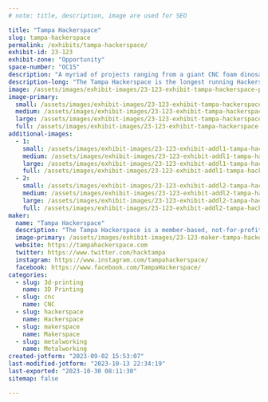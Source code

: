 ```yaml
---
# note: title, description, image are used for SEO

title: "Tampa Hackerspace"
slug: tampa-hackerspace
permalink: /exhibits/tampa-hackerspace/
exhibit-id: 23-123
exhibit-zone: "Opportunity"
space-number: "OC15"
description: "A myriad of projects ranging from a giant CNC foam dinosaur, metal working, electronics and more!"
description-long: "The Tampa Hackerspace is the longest running Hackerspace/Makerspace in the Greater Tampa Bay Area. We have a vast array of tools including but not limited to: 3D Printers, Laser Cutters, 4x8 Shopbot, Metal and Wood lathes, electronics stations, cosplay, embroidery and more. Come by and check out the vast array of projects created by our makers including a 10 foot foam T-Rex that has been dressed up to mimic the balsa wood punch-outs of old! We always have something for everyone and always have a make and take for our younger (and young at heart) makers."
image: /assets/images/exhibit-images/23-123-exhibit-tampa-hackerspace-pxl-20221106-213534758-mp-large.jpg
image-primary: 
  small: /assets/images/exhibit-images/23-123-exhibit-tampa-hackerspace-pxl-20221106-213534758-mp-small.jpg
  medium: /assets/images/exhibit-images/23-123-exhibit-tampa-hackerspace-pxl-20221106-213534758-mp-medium.jpg
  large: /assets/images/exhibit-images/23-123-exhibit-tampa-hackerspace-pxl-20221106-213534758-mp-large.jpg
  full: /assets/images/exhibit-images/23-123-exhibit-tampa-hackerspace-pxl-20221106-213534758-mp-full.jpg
additional-images: 
  - 1:
    small: /assets/images/exhibit-images/23-123-exhibit-addl1-tampa-hackerspace-pxl-20221105-154734472-small.jpg
    medium: /assets/images/exhibit-images/23-123-exhibit-addl1-tampa-hackerspace-pxl-20221105-154734472-medium.jpg
    large: /assets/images/exhibit-images/23-123-exhibit-addl1-tampa-hackerspace-pxl-20221105-154734472-large.jpg
    full: /assets/images/exhibit-images/23-123-exhibit-addl1-tampa-hackerspace-pxl-20221105-154734472-full.jpg
  - 2:
    small: /assets/images/exhibit-images/23-123-exhibit-addl2-tampa-hackerspace-pxl-20221105-154758619-small.jpg
    medium: /assets/images/exhibit-images/23-123-exhibit-addl2-tampa-hackerspace-pxl-20221105-154758619-medium.jpg
    large: /assets/images/exhibit-images/23-123-exhibit-addl2-tampa-hackerspace-pxl-20221105-154758619-large.jpg
    full: /assets/images/exhibit-images/23-123-exhibit-addl2-tampa-hackerspace-pxl-20221105-154758619-full.jpg
maker: 
  name: "Tampa Hackerspace"
  description: "The Tampa Hackerspace is a member-based, not-for-profit community makerspace. We are a community of makers and builders located in the Tampa Bay area. We have everything from 3D printers, laser cutter/engravers, electronics, metal-working to wood-working and welding."
  image-primary: /assets/images/exhibit-images/23-123-maker-tampa-hackerspace-tampa-hackerspace-logo-2048px-medium.png
  website: https://tampahackerspace.com
  twitter: https://www.twitter.com/hacktampa
  instagram: https://www.instagram.com/tampahackerspace/
  facebook: https://www.facebook.com/TampaHackerspace/
categories: 
  - slug: 3d-printing
    name: 3D Printing
  - slug: cnc
    name: CNC
  - slug: hackerspace
    name: Hackerspace
  - slug: makerspace
    name: Makerspace
  - slug: metalworking
    name: Metalworking
created-jotform: "2023-09-02 15:53:07"
last-modified-jotform: "2023-10-13 22:34:19"
last-exported: "2023-10-30 08:11:30"
sitemap: false

---
```

